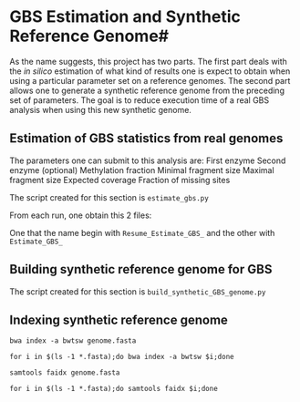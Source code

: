# GBS Estimation and Synthetic Reference Genome#

As the name suggests, this project has two parts. The first part deals with the *in silico* estimation of what kind
of results one is expect to obtain when using a particular parameter set on a reference genomes.
The second part allows one to generate a synthetic reference genome from the preceding set
of parameters. The goal is to reduce execution time of a real GBS analysis when using this
new synthetic genome.

## Estimation of GBS statistics from real genomes ##

The parameters one can submit to this analysis are:
First enzyme
Second enzyme (optional)
Methylation fraction
Minimal fragment size
Maximal fragment size
Expected coverage
Fraction of missing sites

The script created for this section is ```estimate_gbs.py```

From each run, one obtain this 2 files:

One that the name begin with ```Resume_Estimate_GBS_``` and the other with ```Estimate_GBS_```


## Building synthetic reference genome for GBS ##

The script created for this section is ```build_synthetic_GBS_genome.py```


## Indexing synthetic reference genome ##

```bwa index -a bwtsw genome.fasta```

```for i in $(ls -1 *.fasta);do bwa index -a bwtsw $i;done```

```samtools faidx genome.fasta```

```for i in $(ls -1 *.fasta);do samtools faidx $i;done```
